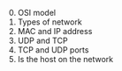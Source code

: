 0. OSI model
1. Types of network
2. MAC and IP address
3. UDP and TCP
4. TCP and UDP ports
5. Is the host on the network
